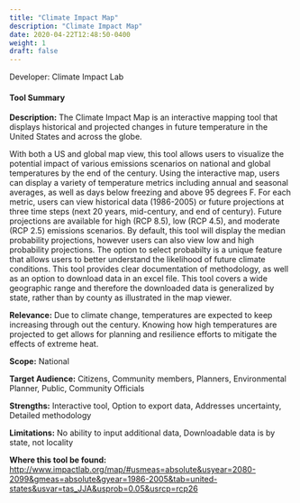 ```yaml
---
title: "Climate Impact Map"
description: "Climate Impact Map"
date: 2020-04-22T12:48:50-0400
weight: 1
draft: false
---
```

Developer: Climate Impact Lab

#### Tool Summary
**Description:** The Climate Impact Map is an interactive mapping tool that displays historical and projected changes in future temperature in the United States and across the globe. 

With both a US and global map view, this tool allows users to visualize the potential impact of various emissions scenarios on national and global temperatures by the end of the century. Using the interactive map, users can display a variety of temperature metrics including annual and seasonal averages, as well as days below freezing and above 95 degrees F. For each metric, users can view historical data (1986-2005) or future projections at three time steps (next 20 years, mid-century, and end of century). Future projections are available for high (RCP 8.5), low (RCP 4.5), and moderate (RCP 2.5) emissions scenarios. By default, this tool will display the median probability projections, however users can also view low and high probability projections. The option to select probabilty is a unique feature that allows users to better understand the likelihood of future climate conditions. This tool provides clear documentation of methodology, as well as an option to download data in an excel file. This tool covers a wide geographic range and therefore the downloaded data is generalized by state, rather than by county as illustrated in the map viewer.

**Relevance:** Due to climate change, temperatures are expected to keep increasing through out the century. Knowing how high temperatures are projected to get allows for planning and resilience efforts to mitigate the effects of extreme heat.

**Scope:** National

**Target Audience:** Citizens, Community members, Planners, Environmental Planner, Public, Community Officials

**Strengths:** Interactive tool, Option to export data, Addresses uncertainty, Detailed methodology

**Limitations:** No ability to input additional data, Downloadable data is by state, not locality

**Where this tool be found:** http://www.impactlab.org/map/#usmeas=absolute&usyear=2080-2099&gmeas=absolute&gyear=1986-2005&tab=united-states&usvar=tas_JJA&usprob=0.05&usrcp=rcp26
